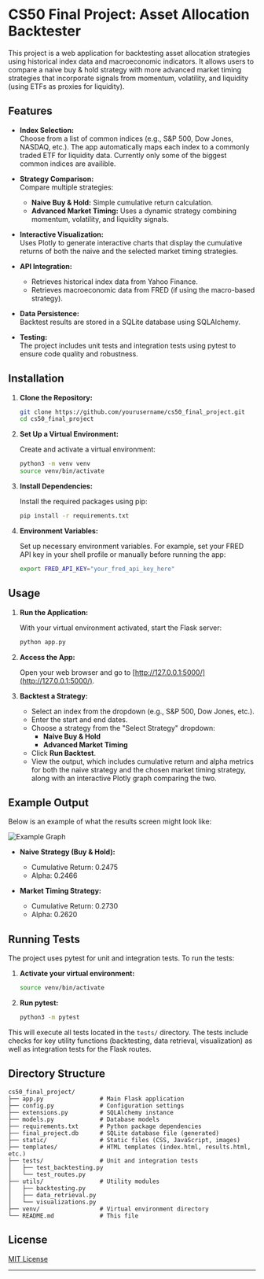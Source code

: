 # CS50 Final Project: Asset Allocation Backtester

This project is a web application for backtesting asset allocation strategies using historical index data and macroeconomic indicators. It allows users to compare a naive buy & hold strategy with more advanced market timing strategies that incorporate signals from momentum, volatility, and liquidity (using ETFs as proxies for liquidity).

## Features

- **Index Selection:**  
  Choose from a list of common indices (e.g., S&P 500, Dow Jones, NASDAQ, etc.). The app automatically maps each index to a commonly traded ETF for liquidity data. Currently only some of the biggest common indices are availible.
  
- **Strategy Comparison:**  
  Compare multiple strategies:
  - **Naive Buy & Hold:** Simple cumulative return calculation.
  - **Advanced Market Timing:** Uses a dynamic strategy combining momentum, volatility, and liquidity signals.
  
- **Interactive Visualization:**  
  Uses Plotly to generate interactive charts that display the cumulative returns of both the naive and the selected market timing strategies.
  
- **API Integration:**  
  - Retrieves historical index data from Yahoo Finance.
  - Retrieves macroeconomic data from FRED (if using the macro-based strategy).
  
- **Data Persistence:**  
  Backtest results are stored in a SQLite database using SQLAlchemy.
  
- **Testing:**  
  The project includes unit tests and integration tests using pytest to ensure code quality and robustness.

## Installation

1. **Clone the Repository:**

   ```bash
   git clone https://github.com/yourusername/cs50_final_project.git
   cd cs50_final_project
   ```

2. **Set Up a Virtual Environment:**

   Create and activate a virtual environment:
   
   ```bash
   python3 -m venv venv
   source venv/bin/activate
   ```

3. **Install Dependencies:**

   Install the required packages using pip:
   
   ```bash
   pip install -r requirements.txt
   ```

4. **Environment Variables:**

   Set up necessary environment variables. For example, set your FRED API key in your shell profile or manually before running the app:

   ```bash
   export FRED_API_KEY="your_fred_api_key_here"
   ```

## Usage

1. **Run the Application:**

   With your virtual environment activated, start the Flask server:
   
   ```bash
   python app.py
   ```
   
2. **Access the App:**

   Open your web browser and go to [http://127.0.0.1:5000/](http://127.0.0.1:5000/).

3. **Backtest a Strategy:**

   - Select an index from the dropdown (e.g., S&P 500, Dow Jones, etc.).
   - Enter the start and end dates.
   - Choose a strategy from the "Select Strategy" dropdown:
     - **Naive Buy & Hold**
     - **Advanced Market Timing**
   - Click **Run Backtest**.
   - View the output, which includes cumulative return and alpha metrics for both the naive strategy and the chosen market timing strategy, along with an interactive Plotly graph comparing the two.

## Example Output

Below is an example of what the results screen might look like:

![Example Graph](path/to/example_graph.png)

- **Naive Strategy (Buy & Hold):**  
  - Cumulative Return: 0.2475  
  - Alpha: 0.2466  

- **Market Timing Strategy:**  
  - Cumulative Return: 0.2730  
  - Alpha: 0.2620  

## Running Tests

The project uses pytest for unit and integration tests. To run the tests:

1. **Activate your virtual environment:**

   ```bash
   source venv/bin/activate
   ```

2. **Run pytest:**

   ```bash
   python3 -m pytest
   ```

This will execute all tests located in the `tests/` directory. The tests include checks for key utility functions (backtesting, data retrieval, visualization) as well as integration tests for the Flask routes.

## Directory Structure

```
cs50_final_project/
├── app.py                # Main Flask application
├── config.py             # Configuration settings
├── extensions.py         # SQLAlchemy instance
├── models.py             # Database models
├── requirements.txt      # Python package dependencies
├── final_project.db      # SQLite database file (generated)
├── static/               # Static files (CSS, JavaScript, images)
├── templates/            # HTML templates (index.html, results.html, etc.)
├── tests/                # Unit and integration tests
│   ├── test_backtesting.py
│   └── test_routes.py
├── utils/                # Utility modules
│   ├── backtesting.py
│   ├── data_retrieval.py
│   └── visualizations.py
├── venv/                 # Virtual environment directory
└── README.md             # This file
```

## License

[MIT License](LICENSE)

---
